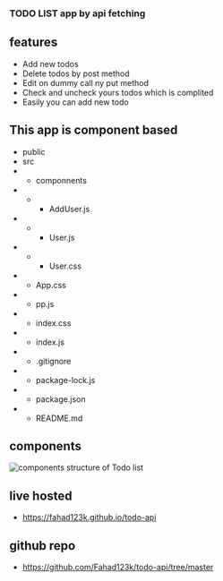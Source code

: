 ### TODO LIST app by api fetching



## features

- Add new todos 
- Delete todos  by post method
- Edit on dummy call ny put method
- Check and uncheck yours todos which is complited
- Easily you can add new todo

## This app is component based
- public
- src
- - componnents
- - - AddUser.js
- - - User.js
- - - User.css
- - App.css
- - pp.js
- - index.css
- - index.js
- - .gitignore
- - package-lock.js
- - package.json
- - README.md

## components
![components structure of Todo list](todo-api\src\images\component_structure.png)

## live hosted
- https://fahad123k.github.io/todo-api

## github repo 
- https://github.com/Fahad123k/todo-api/tree/master